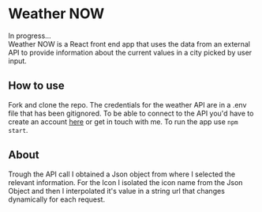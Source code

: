 # Weather NOW
In progress...<br>
Weather NOW is a React front end app that uses the data from an external API to provide information about the current values in a city picked by user input.

## How to use
Fork and clone the repo.
The credentials for the weather API are in a .env file that has been gitignored. To be able to connect to the API you'd have to create an account [here](https://openweathermap.org/api) or get in touch with me.
To run the app use `npm start`.

## About
Trough the API call I obtained a Json object from where I selected the relevant information. For the Icon I isolated the icon name from the Json Object and then I interpolated it's value in a string url that changes dynamically for each request.
